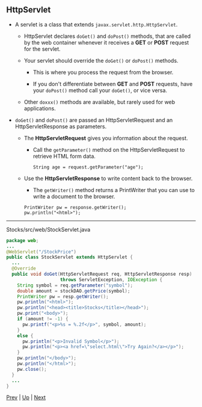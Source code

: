 ## HttpServlet

* A servlet is a class that extends `javax.servlet.http.HttpServlet`.

  * HttpServlet declares `doGet()` and `doPost()` methods, that are called by the web container whenever it receives a **GET** or **POST** request for the servlet.

  * Your servlet should override the `doGet()` or `doPost()` methods.

    * This is where you process the request from the browser.

    * If you don't differentiate between **GET** and **POST** requests, have your `doPost()` method call your `doGet()`, or vice versa.

  * Other `doxxx()` methods are available, but rarely used for web applications.

* `doGet()` and `doPost()` are passed an HttpServletRequest and an HttpServletResponse as parameters.

  * The **HttpServletRequest** gives you information about the request.

    * Call the `getParameter()` method on the HttpServletRequest to retrieve HTML form data.

      ```
      String age = request.getParameter("age");
      ```

  * Use the **HttpServletResponse** to write content back to the browser.

    * The `getWriter()` method returns a PrintWriter that you can use to write a document to the browser.

    ```
    PrintWriter pw = response.getWriter();
    pw.println("<html>");
    ```

<hr>

Stocks/src/web/StockServlet.java
```java
package web;
...
@WebServlet("/StockPrice")
public class StockServlet extends HttpServlet {
  ...
  @Override
  public void doGet(HttpServletRequest req, HttpServletResponse resp)
                    throws ServletException, IOException {
    String symbol = req.getParameter("symbol");
    double amount = stockDAO.getPrice(symbol);
    PrintWriter pw = resp.getWriter();
    pw.println("<html>");
    pw.println("<head><title>Stocks</title></head>");
    pw.print("<body>");
    if (amount != -1) {
      pw.printf("<p>%s = %.2f</p>", symbol, amount);
    }
    else {
      pw.println("<p>Invalid Symbol</p>");
      pw.println("<p><a href=\"select.html\">Try Again?</a></p>");
    }
    pw.println("</body>");
    pw.println("</html>");
    pw.close();
  }
  ...
}
```


[Prev](01-HTTPRequests.md) | [Up](../README.md) | [Next](03-ServletLifecycle.md)
